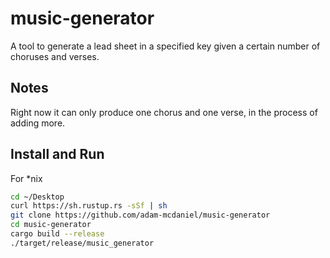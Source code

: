 # music-generator
A tool to generate a lead sheet in a specified key given a certain number of choruses and verses.

## Notes

Right now it can only produce one chorus and one verse, in the process of adding more.

## Install and Run

For *nix
```bash
cd ~/Desktop
curl https://sh.rustup.rs -sSf | sh
git clone https://github.com/adam-mcdaniel/music-generator
cd music-generator
cargo build --release
./target/release/music_generator
```